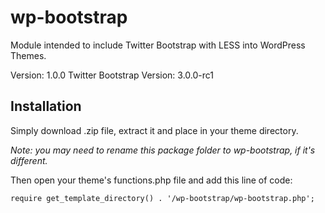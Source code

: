 wp-bootstrap
============

Module intended to include Twitter Bootstrap with LESS into WordPress Themes.

Version: 1.0.0
Twitter Bootstrap Version: 3.0.0-rc1

Installation
------------

Simply download .zip file, extract it and place in your theme directory.

_Note: you may need to rename this package folder to wp-bootstrap, if it's different._

Then open your theme's functions.php file and add this line of code:

    require get_template_directory() . '/wp-bootstrap/wp-bootstrap.php';


